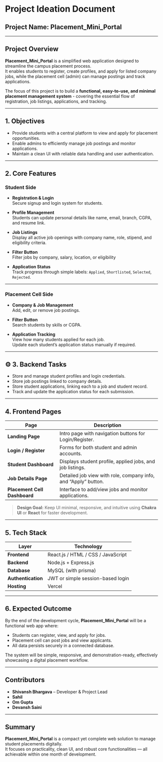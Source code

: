 #  Project Ideation Document  
##  Project Name: Placement_Mini_Portal  

---

##  Project Overview  
**Placement_Mini_Portal** is a simplified web application designed to streamline the campus placement process.  
It enables students to register, create profiles, and apply for listed company jobs, while the placement cell (admin) can manage postings and track applications.  

The focus of this project is to build a **functional, easy-to-use, and minimal placement management system** - covering the essential flow of registration, job listings, applications, and tracking.

---

##  1. Objectives  
- Provide students with a central platform to view and apply for placement opportunities.  
- Enable admins to efficiently manage job postings and monitor applications.  
- Maintain a clean UI with reliable data handling and user authentication.  

---

##  2. Core Features  

###  Student Side  
- **Registration & Login**  
  Secure signup and login system for students.  

- **Profile Management**  
  Students can update personal details like name, email, branch, CGPA, and resume link.  

- **Job Listings**  
  Display all active job openings with company name, role, stipend, and eligibility criteria.  

- **Filter Button**  
  Filter jobs by company, salary, location, or eligibility  

- **Application Status**  
  Track progress through simple labels: `Applied`, `Shortlisted`, `Selected`, `Rejected`.  

---

###  Placement Cell Side   
- **Company & Job Management**  
  Add, edit, or remove job postings.  

- **Filter Button**  
  Search students by skills or CGPA.

- **Application Tracking**  
  View how many students applied for each job.  
  Update each student’s application status manually if required.  

---

## ⚙️ 3. Backend Tasks  
- Store and manage student profiles and login credentials.  
- Store job postings linked to company details.  
- Store student applications, linking each to a job and student record.  
- Track and update the application status for each submission.  

---

##  4. Frontend Pages  

| Page | Description |
|------|--------------|
| **Landing Page** | Intro page with navigation buttons for Login/Register. |
| **Login / Register** | Forms for both student and admin accounts. |
| **Student Dashboard** | Displays student profile, applied jobs, and job listings. |
| **Job Details Page** | Detailed job view with role, company info, and “Apply” button. |
| **Placement Cell Dashboard** | Interface to add/view jobs and monitor applications. |

> **Design Goal:** Keep UI minimal, responsive, and intuitive using **Chakra UI** or **React** for faster development.

---

##  5. Tech Stack  

| Layer | Technology |
|-------|-------------|
| **Frontend** | React.js / HTML / CSS / JavaScript |
| **Backend** | Node.js + Express.js |
| **Database** | MySQL (with prisma) |
| **Authentication** | JWT or simple session-based login |
| **Hosting** | Vercel |

---

##  6. Expected Outcome  
By the end of the development cycle, **Placement_Mini_Portal** will be a functional web app where:  
- Students can register, view, and apply for jobs.  
- Placement cell can post jobs and view applicants.  
- All data persists securely in a connected database.  

The system will be simple, responsive, and demonstration-ready, effectively showcasing a digital placement workflow.

---

##  Contributors
- **Shivansh Bhargava** – Developer & Project Lead  
- **Sahil**
- **Om Gupta**
- **Devansh Saini**

---

##  Summary  
**Placement_Mini_Portal** is a compact yet complete web solution to manage student placements digitally.  
It focuses on practicality, clean UI, and robust core functionalities — all achievable within one month of development.
